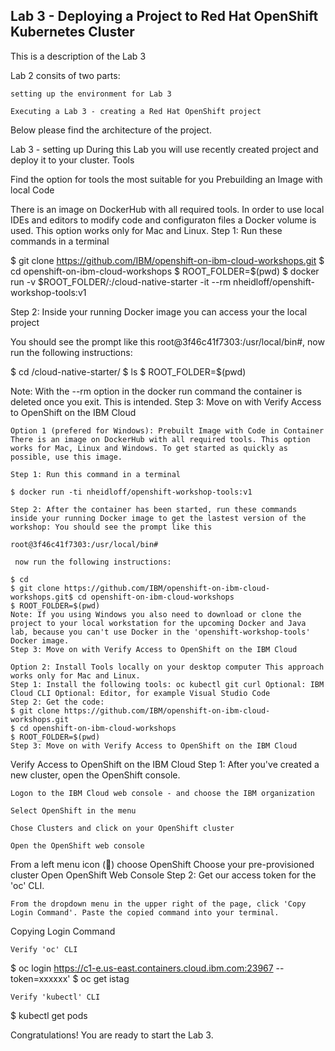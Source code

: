 ## Lab 3 - Deploying a Project to Red Hat OpenShift Kubernetes Cluster
This is a description of the Lab 3

Lab 2 consits of two parts:

    setting up the environment for Lab 3

    Executing a Lab 3 - creating a Red Hat OpenShift project

Below please find the architecture of the project.

Lab 3 - setting up
During this Lab you will use recently created project and deploy it to your cluster.
Tools

Find the option for tools the most suitable for you
Prebuilding an Image with local Code

There is an image on DockerHub with all required tools. In order to use local IDEs and editors to modify code and configuraton files a Docker volume is used. This option works only for Mac and Linux.
Step 1: Run these commands in a terminal

$ git clone https://github.com/IBM/openshift-on-ibm-cloud-workshops.git
$ cd openshift-on-ibm-cloud-workshops
$ ROOT_FOLDER=$(pwd)
$ docker run -v $ROOT_FOLDER/:/cloud-native-starter -it --rm nheidloff/openshift-workshop-tools:v1

Step 2: Inside your running Docker image you can access your the local project

You should see the prompt like this root@3f46c41f7303:/usr/local/bin#, now run the following instructions:

$ cd /cloud-native-starter/
$ ls
$ ROOT_FOLDER=$(pwd)

Note: With the --rm option in the docker run command the container is deleted once you exit. This is intended.
Step 3: Move on with Verify Access to OpenShift on the IBM Cloud

    Option 1 (prefered for Windows): Prebuilt Image with Code in Container There is an image on DockerHub with all required tools. This option works for Mac, Linux and Windows. To get started as quickly as possible, use this image.

    Step 1: Run this command in a terminal

    $ docker run -ti nheidloff/openshift-workshop-tools:v1

    Step 2: After the container has been started, run these commands inside your running Docker image to get the lastest version of the workshop: You should see the prompt like this

    root@3f46c41f7303:/usr/local/bin#

     now run the following instructions:

    $ cd
    $ git clone https://github.com/IBM/openshift-on-ibm-cloud-workshops.git$ cd openshift-on-ibm-cloud-workshops
    $ ROOT_FOLDER=$(pwd)
    Note: If you using Windows you also need to download or clone the project to your local workstation for the upcoming Docker and Java lab, because you can't use Docker in the 'openshift-workshop-tools' Docker image.
    Step 3: Move on with Verify Access to OpenShift on the IBM Cloud

    Option 2: Install Tools locally on your desktop computer This approach works only for Mac and Linux.
    Step 1: Install the following tools: oc kubectl git curl Optional: IBM Cloud CLI Optional: Editor, for example Visual Studio Code
    Step 2: Get the code:
    $ git clone https://github.com/IBM/openshift-on-ibm-cloud-workshops.git
    $ cd openshift-on-ibm-cloud-workshops
    $ ROOT_FOLDER=$(pwd)
    Step 3: Move on with Verify Access to OpenShift on the IBM Cloud

Verify Access to OpenShift on the IBM Cloud
Step 1: After you've created a new cluster, open the OpenShift console.

    Logon to the IBM Cloud web console - and choose the IBM organization

    Select OpenShift in the menu

    Chose Clusters and click on your OpenShift cluster

    Open the OpenShift web console

From a left menu icon (🍔) choose OpenShift
Choose your pre-provisioned cluster
Open OpenShift Web Console
Step 2: Get our access token for the 'oc' CLI.

    From the dropdown menu in the upper right of the page, click 'Copy Login Command'. Paste the copied command into your terminal.

Copying Login Command

    Verify 'oc' CLI

$ oc login https://c1-e.us-east.containers.cloud.ibm.com:23967 --token=xxxxxx'
$ oc get istag

    Verify 'kubectl' CLI

$ kubectl get pods

Congratulations! You are ready to start the Lab 3.
